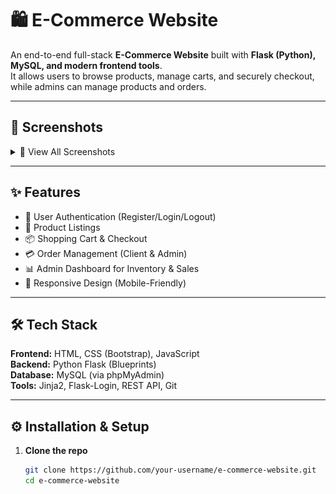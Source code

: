 # 🛍️ E-Commerce Website

An end-to-end full-stack **E-Commerce Website** built with **Flask (Python), MySQL, and modern frontend tools**.  
It allows users to browse products, manage carts, and securely checkout, while admins can manage products and orders.

---

## 📸 Screenshots

<details>
  <summary>📸 View All Screenshots</summary>
  <p align="center">
    <b>Landing Page</b><br/>
    <img src="screenshots/landing page.png" width="300" /><br/><br/>

    <b>Client Pages</b><br/>
    <img src="screenshots/client order details.png" width="300" />
    <img src="screenshots/client order.png" width="300" />
    <img src="screenshots/client cart.png" width="300" />
    <img src="screenshots/client checkout.png" width="300" /><br/><br/>

    <b>Admin Pages</b><br/>
    <img src="screenshots/cart.png" width="300" />
    <img src="screenshots/profile.png" width="300" />
    <img src="screenshots/orders.png" width="300" />
  </p>
</details>

---

## ✨ Features

- 🔑 User Authentication (Register/Login/Logout)
- 🛒 Product Listings
- 📦 Shopping Cart & Checkout
- 💳 Order Management (Client & Admin)
- 📊 Admin Dashboard for Inventory & Sales
- 📱 Responsive Design (Mobile-Friendly)

---

## 🛠 Tech Stack

**Frontend:** HTML, CSS (Bootstrap), JavaScript  
**Backend:** Python Flask (Blueprints)  
**Database:** MySQL (via phpMyAdmin)  
**Tools:** Jinja2, Flask-Login, REST API, Git  

---

## ⚙️ Installation & Setup

1. **Clone the repo**
   ```bash
   git clone https://github.com/your-username/e-commerce-website.git
   cd e-commerce-website
